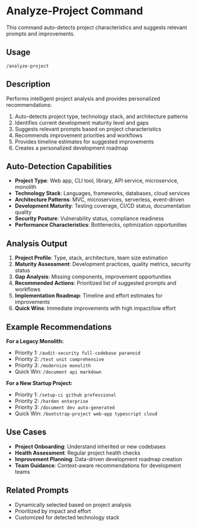 # Analyze-Project Command

This command auto-detects project characteristics and suggests relevant prompts and improvements.

## Usage
```
/analyze-project
```

## Description
Performs intelligent project analysis and provides personalized recommendations:
1. Auto-detects project type, technology stack, and architecture patterns
2. Identifies current development maturity level and gaps
3. Suggests relevant prompts based on project characteristics
4. Recommends improvement priorities and workflows
5. Provides timeline estimates for suggested improvements
6. Creates a personalized development roadmap

## Auto-Detection Capabilities
- **Project Type**: Web app, CLI tool, library, API service, microservice, monolith
- **Technology Stack**: Languages, frameworks, databases, cloud services
- **Architecture Patterns**: MVC, microservices, serverless, event-driven
- **Development Maturity**: Testing coverage, CI/CD status, documentation quality
- **Security Posture**: Vulnerability status, compliance readiness
- **Performance Characteristics**: Bottlenecks, optimization opportunities

## Analysis Output
1. **Project Profile**: Type, stack, architecture, team size estimation
2. **Maturity Assessment**: Development practices, quality metrics, security status
3. **Gap Analysis**: Missing components, improvement opportunities
4. **Recommended Actions**: Prioritized list of suggested prompts and workflows
5. **Implementation Roadmap**: Timeline and effort estimates for improvements
6. **Quick Wins**: Immediate improvements with high impact/low effort

## Example Recommendations
**For a Legacy Monolith:**
- Priority 1: `/audit-security full-codebase paranoid`
- Priority 2: `/test unit comprehensive`
- Priority 3: `/modernize monolith`
- Quick Win: `/document api markdown`

**For a New Startup Project:**
- Priority 1: `/setup-ci github professional`
- Priority 2: `/harden enterprise`
- Priority 3: `/document dev auto-generated`
- Quick Win: `/bootstrap-project web-app typescript cloud`

## Use Cases
- **Project Onboarding**: Understand inherited or new codebases
- **Health Assessment**: Regular project health checks
- **Improvement Planning**: Data-driven development roadmap creation
- **Team Guidance**: Context-aware recommendations for development teams

## Related Prompts
- Dynamically selected based on project analysis
- Prioritized by impact and effort
- Customized for detected technology stack